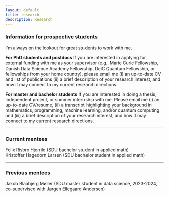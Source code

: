 ```yaml
---
layout: default
title: research
description: Research
---
```


### Information for prospective students

I'm always on the lookout for great students to work with me.

**For PhD students and postdocs** 
If you are interested in applying for external funding with me as your supervisor (e.g., Marie Curie Fellowship, Danish Data Science Academy Fellowship, DeiC Quantum Fellowship, or fellowships from your home country), please email me (i) an up-to-date CV and list of publications (ii) a brief description of your research interest, and how it may connect to my current research directions.

**For master and bachelor students** 
If you are interested in doing a thesis, independent project, or summer internship with me. Please email me (i) an up-to-date CV/resume, (ii) a transcript highlighting your background in mathematics, programming, machine learning, and/or quantum computing and (iii) a brief description of your research interest, and how it may connect to my current research directions.

<hr />	

### Current mentees

Felix Risbro Hjerrild (SDU bachelor student in applied math) <br />	
Kristoffer Hagedorn Larsen (SDU bachelor student in applied math) 

<hr />	

### Previous mentees

Jakob Blaabjerg Møller (SDU master student in data science, 2023-2024, co-supervised with Jørgen Ellegaard Andersen)

<br />
<br />
<br />
<br />
<br />
